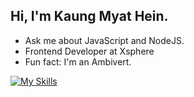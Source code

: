 ## Hi, I'm Kaung Myat Hein.

- Ask me about JavaScript and NodeJS.
- Frontend Developer at Xsphere
- Fun fact: I'm an Ambivert.

[![My Skills](https://skillicons.dev/icons?i=bootstrap,tailwindcss,materialui,javascript,typescript,react,redux,nextjs,firebase,php,nodejs,express,mongodb,py,mysql,postgres,prisma,heroku,git,figma)](https://skillicons.dev)
